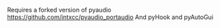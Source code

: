 Requires a forked version of pyaudio
https://github.com/intxcc/pyaudio_portaudio
And pyHook and pyAutoGui